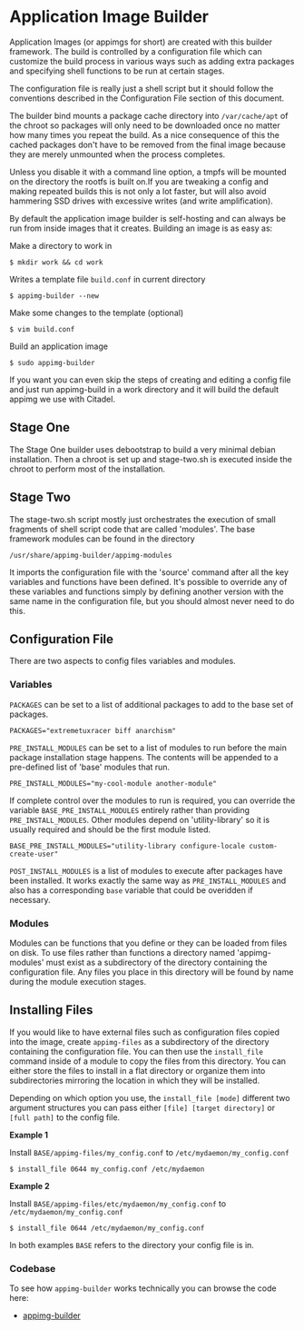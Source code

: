 # Application Image Builder

Application Images (or appimgs for short) are created with this builder
framework. The build is controlled by a configuration file which can customize
the build process in various ways such as adding extra packages and specifying
shell functions to be run at certain stages.

The configuration file is really just a shell script but it should follow the 
conventions described in the Configuration File section of this document.

The builder bind mounts a package cache directory into `/var/cache/apt` of the 
chroot so packages will only need to be downloaded once no matter how many times
you repeat the build. As a nice consequence of this the cached packages don't have 
to be removed from the final image because they are merely unmounted when the 
process completes.

Unless you disable it with a command line option, a tmpfs will be mounted on the
directory the rootfs is built on.If you are tweaking a config and making repeated 
builds this is not only a lot faster, but will also avoid hammering SSD drives with
excessive writes (and write amplification).

By default the application image builder is self-hosting and can always be
run from inside images that it creates.  Building an image is as easy as:

Make a directory to work in

```shell
$ mkdir work && cd work 
```

Writes a template file `build.conf` in current directory

```shell
$ appimg-builder --new       
```

Make some changes to the template (optional)

```shell
$ vim build.conf 
```

Build an application image

```shell
$ sudo appimg-builder
```

If you want you can even skip the steps of creating and editing a config file
and just run appimg-build in a work directory and it will build the default
appimg we use with Citadel.

## Stage One

The Stage One builder uses debootstrap to build a very minimal debian
installation.  Then a chroot is set up and stage-two.sh is executed inside the
chroot to perform most of the installation.

## Stage Two

The stage-two.sh script mostly just orchestrates the execution of small
fragments of shell script code that are called 'modules'.  The base framework
modules can be found in the directory 

```shell
/usr/share/appimg-builder/appimg-modules
```

It imports the configuration file with the 'source' command after all the key
variables and functions have been defined.  It's possible to override any of
these variables and functions simply by defining another version with the same
name in the configuration file, but you should almost never need to do this.

## Configuration File

There are two aspects to config files variables and modules.

### Variables

`PACKAGES` can be set to a list of additional packages to add to the base set of
packages.

```shell
PACKAGES="extremetuxracer biff anarchism" 
```

`PRE_INSTALL_MODULES` can be set to a list of modules to run before the main
package installation stage happens.  The contents will be appended to a
pre-defined list of 'base' modules that run.

```shell
PRE_INSTALL_MODULES="my-cool-module another-module"
```

If complete control over the modules to run is required, you can override the
variable `BASE_PRE_INSTALL_MODULES` entirely rather than providing
`PRE_INSTALL_MODULES`.  Other modules depend on 'utility-library' so it is usually
required and should be the first module listed.

```shell
BASE_PRE_INSTALL_MODULES="utility-library configure-locale custom-create-user"
```

`POST_INSTALL_MODULES` is a list of modules to execute after packages have been
installed. It works exactly the same way as `PRE_INSTALL_MODULES` and also has 
a corresponding `base` variable that could be overidden if necessary.

### Modules

Modules can be functions that you define or they can be loaded from files on
disk. To use files rather than functions a directory named 'appimg-modules'
must exist as a subdirectory of the directory containing the configuration file.
Any files you place in this directory will be found by name during the module
execution stages.

## Installing Files

If you would like to have external files such as configuration files copied into
the image, create `appimg-files` as a subdirectory of the directory containing
the configuration file. You can then use the `install_file` command inside of a
module to copy the files from this directory. You can either store the files to
install in a flat directory or organize them into subdirectories mirroring the
location in which they will be installed.

Depending on which option you use, the `install_file [mode]` different two 
argument structures you can pass either `[file] [target directory]` or 
`[full path]` to the config file.

**Example 1**

Install `BASE/appimg-files/my_config.conf` to `/etc/mydaemon/my_config.conf`
  
```shell
$ install_file 0644 my_config.conf /etc/mydaemon
```

**Example 2** 

Install `BASE/appimg-files/etc/mydaemon/my_config.conf` to `/etc/mydaemon/my_config.conf`
  
```shell
$ install_file 0644 /etc/mydaemon/my_config.conf
```  

In both examples `BASE` refers to the directory your config file is in.

### Codebase

To see how `appimg-builder` works technically you can browse the code here:

- [appimg-builder](https://github.com/subgraph/citadel/tree/master/appimg-builder)
